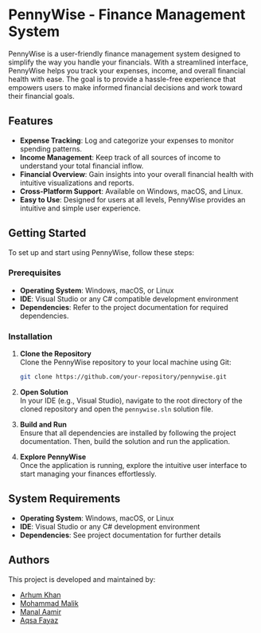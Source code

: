 # PennyWise - Finance Management System

PennyWise is a user-friendly finance management system designed to simplify the way you handle your financials. With a streamlined interface, PennyWise helps you track your expenses, income, and overall financial health with ease. The goal is to provide a hassle-free experience that empowers users to make informed financial decisions and work toward their financial goals.

## Features
- **Expense Tracking**: Log and categorize your expenses to monitor spending patterns.
- **Income Management**: Keep track of all sources of income to understand your total financial inflow.
- **Financial Overview**: Gain insights into your overall financial health with intuitive visualizations and reports.
- **Cross-Platform Support**: Available on Windows, macOS, and Linux.
- **Easy to Use**: Designed for users at all levels, PennyWise provides an intuitive and simple user experience.

## Getting Started
To set up and start using PennyWise, follow these steps:

### Prerequisites
- **Operating System**: Windows, macOS, or Linux
- **IDE**: Visual Studio or any C# compatible development environment
- **Dependencies**: Refer to the project documentation for required dependencies.

### Installation

1. **Clone the Repository**  
   Clone the PennyWise repository to your local machine using Git:
   ```bash
   git clone https://github.com/your-repository/pennywise.git
   ```

2. **Open Solution**  
   In your IDE (e.g., Visual Studio), navigate to the root directory of the cloned repository and open the `pennywise.sln` solution file.

3. **Build and Run**  
   Ensure that all dependencies are installed by following the project documentation. Then, build the solution and run the application.

4. **Explore PennyWise**  
   Once the application is running, explore the intuitive user interface to start managing your finances effortlessly.

## System Requirements
- **Operating System**: Windows, macOS, or Linux
- **IDE**: Visual Studio or any C# development environment
- **Dependencies**: See project documentation for further details

## Authors
This project is developed and maintained by:
- [Arhum Khan](https://github.com/Arhum-Khan10)
- [Mohammad Malik](https://github.com/mohammad-malik)
- [Manal Aamir](https://github.com/manal-aamir)
- [Aqsa Fayaz](https://github.com/aqsa-fayaz)

